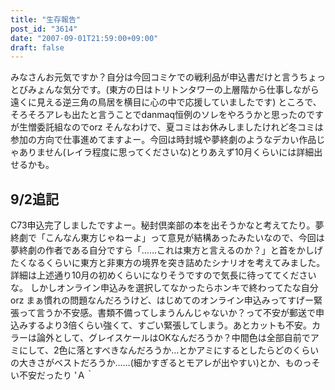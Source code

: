 ```yaml
---
title: "生存報告"
post_id: "3614"
date: "2007-09-01T21:59:00+09:00"
draft: false
---
```



みなさんお元気ですか？自分は今回コミケでの戦利品が申込書だけと言うちょっとびみょんな気分です。(東方の日はトリトンタワーの上層階から仕事しながら遠くに見える逆三角の鳥居を横目に心の中で応援していましたです) ところで、そろそろアレも出たと言うことでdanmaq恒例のソレをやろうかと思ったのですが生憎委託組なのでorz そんなわけで、夏コミはお休みしましたけれど冬コミは参加の方向で仕事進めてますよー。今回は時封城や夢終劇のようなデカい作品じゃありません(レイラ程度に思ってくださいな)とりあえず10月くらいには詳細出せるかも。
## 9/2追記
C73申込完了しましたですよー。秘封倶楽部の本を出そうかなと考えてたり。夢終劇で「こんなん東方じゃねーよ」って意見が結構あったみたいなので、今回は夢終劇の作者である自分ですら「……これは東方と言えるのか？」と首をかしげたくなるくらいに東方と非東方の境界を突き詰めたシナリオを考えてみました。詳細は上述通り10月の初めくらいになりそうですので気長に待っててくださいな。 しかしオンライン申込みを選択してなかったらホンキで終わってたな自分 orz まぁ慣れの問題なんだろうけど、はじめてのオンライン申込みってすげー緊張って言うか不安感。書類不備ってしまうんんじゃないか？って不安が郵送で申込みするより3倍くらい強くて、すごい緊張してしまう。あとカットも不安。カラーは論外として、グレイスケールはOKなんだろうか？中間色は全部自前でアミにして、2色に落とすべきなんだろうか…とかアミにするとしたらどのくらいの大きさがベストだろうか……(細かすぎるとモアレが出やすい)とか、ものっそい不安だったり 'Ａ｀
